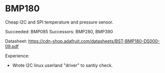 # BMP180
Cheap I2C and SPI temperature and pressure sensor.

Succeeded: BMP085
Successors: BMP280, BMP390

Datasheet: https://cdn-shop.adafruit.com/datasheets/BST-BMP180-DS000-09.pdf

Experience:
* Wrote I2C linux userland "driver" to santiy check.

